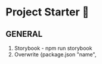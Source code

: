 # Project Starter 🚀

## GENERAL
1. Storybook - npm run storybook
2. Overwrite {package.json "name", <title>} in your project name


### BASE
1. Don't use lodash.get, instead use utils/get